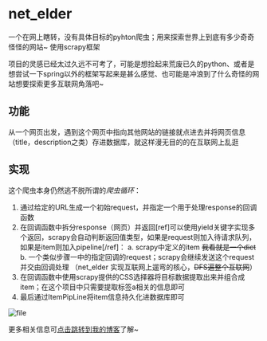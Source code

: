 # net_elder
一个在网上瞎转，没有具体目标的pyhton爬虫；用来探索世界上到底有多少奇奇怪怪的网站~ 使用scrapy框架

项目的灵感已经太过久远不可考了，可能是想捡起来荒废已久的python、或者是想尝试一下spring以外的框架写起来是甚么感觉、也可能是冲浪到了什么奇怪的网站想要探索更多互联网角落吧~
## 功能
从一个网页出发，遇到这个网页中指向其他网站的链接就点进去并将网页信息（title，description之类）存进数据库，就这样漫无目的的在互联网上乱逛
## 实现
这个爬虫本身仍然逃不脱所谓的*爬虫循环*：
1. 通过给定的URL生成一个初始request，并指定一个用于处理response的回调函数
2. 在回调函数中拆分response（网页）并返回[ref]可以使用yield关键字实现多个返回，scrapy会自动判断返回值类型，如果是request则加入待请求队列，如果是item则加入pipeline[/ref]：
	a. scrapy中定义的item ~~我看就是一个dict~~ 
	b. 一个类似步骤一中的指定回调的request；scrapy会继续发送这个request并交由回调处理 （net_elder 实现互联网上遛弯的核心，~~DFS遍整个互联网~~）
3. 在回调函数中使用scrapy提供的CSS选择器将目标数据提取出来并组合成item；在这个项目中只需要提取标签a相关的信息即可
4. 最后通过ItemPipLine将item信息持久化进数据库即可


![file](https://tars-knock.cn/wp-content/uploads/2023/01/image-1675433819525.png)

更多相关信息可[点击跳转到我的博客](https://tars-knock.cn/archives/263)了解~
